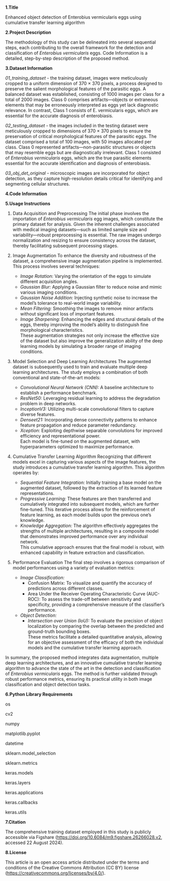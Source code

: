 **1.Title**

Enhanced object detection of Enterobius vermicularis eggs using cumulative transfer learning algorithm

**2.Project Description**

The methodology of this study can be delineated into several sequential steps, each contributing to the overall framework for the detection and classification of *Enterobius vermicularis* eggs. Code Information is a detailed, step-by-step description of the proposed method.

**3.Dataset Information**

*01_training_dataset* - the training dataset, images were meticulously cropped to a uniform dimension of 370 × 370 pixels, a process designed to preserve the salient morphological features of the parasitic eggs. A balanced dataset was established, consisting of 1000 images per class for a total of 2000 images. Class 0 comprises artifacts—objects or extraneous elements that may be erroneously interpreted as eggs yet lack diagnostic relevance. In contrast, Class 1 consists of E. vermicularis eggs, which are essential for the accurate diagnosis of enterobiasis.

*02_testing_dataset* - the images included in the testing dataset were meticulously cropped to dimensions of 370 × 370 pixels to ensure the preservation of critical morphological features of the parasitic eggs. The dataset comprised a total of 100 images, with 50 images allocated per class. Class 0 represented artifacts—non-parasitic structures or objects that may resemble eggs but are diagnostically irrelevant. Class 1 consisted of *Enterobius vermicularis* eggs, which are the true parasitic elements essential for the accurate identification and diagnosis of enterobiasis.

*03_obj_det_original* - microscopic images are incorporated for object detection, as they capture high-resolution details critical for identifying and segmenting cellular structures.

**4.Code Information**

**5.Usage Instructions**

1. Data Acquisition and Preprocessing
   The initial phase involves the importation of *Enterobius vermicularis* egg images, which constitute the primary dataset for analysis. Given the inherent challenges associated with medical imaging datasets—such as limited sample size and variability—robust preprocessing is essential. The raw images undergo normalization and resizing to ensure consistency across the dataset, thereby facilitating subsequent processing stages.

2. Image Augmentation
   To enhance the diversity and robustness of the dataset, a comprehensive image augmentation pipeline is implemented. This process involves several techniques:
   - *Image Rotation:* Varying the orientation of the eggs to simulate different acquisition angles.  
   - *Gaussian Blur:* Applying a Gaussian filter to reduce noise and mimic various imaging conditions.  
   - *Gaussian Noise Addition:* Injecting synthetic noise to increase the model’s tolerance to real-world image variability.  
   - *Mean Filtering:* Smoothing the images to remove minor artifacts without significant loss of important features.  
   - *Image Sharpening:* Enhancing the edges and structural details of the eggs, thereby improving the model’s ability to distinguish fine morphological characteristics.  
   These augmentation strategies not only increase the effective size of the dataset but also improve the generalization ability of the deep learning models by simulating a broader range of imaging conditions.

3. Model Selection and Deep Learning Architectures
   The augmented dataset is subsequently used to train and evaluate multiple deep learning architectures. The study employs a combination of both conventional and state-of-the-art models:
   - *Convolutional Neural Network (CNN):* A baseline architecture to establish a performance benchmark.
   - *ResNet50:* Leveraging residual learning to address the degradation problem in deep networks.
   - *InceptionV3:* Utilizing multi-scale convolutional filters to capture diverse features.
   - *Denseet21:* Incorporating dense connectivity patterns to enhance feature propagation and reduce parameter redundancy.
   - *Xception:* Exploiting depthwise separable convolutions for improved efficiency and representational power.  
   Each model is fine-tuned on the augmented dataset, with hyperparameters optimized to maximize performance.

4. Cumulative Transfer Learning Algorithm
   Recognizing that different models excel in capturing various aspects of the image features, the study introduces a cumulative transfer learning algorithm. This algorithm operates by:
   - *Sequential Feature Integration:* Initially training a base model on the augmented dataset, followed by the extraction of its learned feature representations.
   - *Progressive Learning:* These features are then transferred and cumulatively integrated into subsequent models, which are further fine-tuned. This iterative process allows for the reinforcement of feature learning, as each model builds upon the previous one’s knowledge.
   - *Knowledge Aggregation:* The algorithm effectively aggregates the strengths of multiple architectures, resulting in a composite model that demonstrates improved performance over any individual network.  
   This cumulative approach ensures that the final model is robust, with enhanced capability in feature extraction and classification.

5. Performance Evaluation
   The final step involves a rigorous comparison of model performances using a variety of evaluation metrics:
   - *Image Classification:*
     - Confusion Matrix: To visualize and quantify the accuracy of predictions across different classes.
     - Area Under the Receiver Operating Characteristic Curve (AUC-ROC): To assess the trade-off between sensitivity and specificity, providing a comprehensive measure of the classifier’s performance.
   - *Object Detection:*
     - *Intersection over Union (IoU):* To evaluate the precision of object localization by comparing the overlap between the predicted and ground-truth bounding boxes.  
   These metrics facilitate a detailed quantitative analysis, allowing for an objective assessment of the efficacy of both the individual models and the cumulative transfer learning approach.

In summary, the proposed method integrates data augmentation, multiple deep learning architectures, and an innovative cumulative transfer learning algorithm to advance the state of the art in the detection and classification of *Enterobius vermicularis* eggs. The method is further validated through robust performance metrics, ensuring its practical utility in both image classification and object detection tasks.

**6.Python Library Requirements**

os

cv2

numpy

matplotlib.pyplot

datetime

sklearn.model_selection

sklearn.metrics

keras.models

keras.layers

keras.applications

keras.callbacks

keras.utils

**7.Citation**

The comprehensive training dataset employed in this study is publicly accessible via Figshare (https://doi.org/10.6084/m9.figshare.26266028.v2, accessed 22 August 2024).

**8.License**

This article is an open access article distributed under the terms and conditions of the Creative Commons Attribution (CC BY) license (https://creativecommons.org/licenses/by/4.0/).

